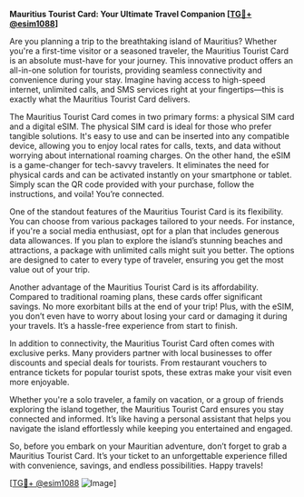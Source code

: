 **Mauritius Tourist Card: Your Ultimate Travel Companion [[TG💪+ @esim1088](https://t.me/s/esim1088)]**

Are you planning a trip to the breathtaking island of Mauritius? Whether you're a first-time visitor or a seasoned traveler, the Mauritius Tourist Card is an absolute must-have for your journey. This innovative product offers an all-in-one solution for tourists, providing seamless connectivity and convenience during your stay. Imagine having access to high-speed internet, unlimited calls, and SMS services right at your fingertips—this is exactly what the Mauritius Tourist Card delivers.

The Mauritius Tourist Card comes in two primary forms: a physical SIM card and a digital eSIM. The physical SIM card is ideal for those who prefer tangible solutions. It's easy to use and can be inserted into any compatible device, allowing you to enjoy local rates for calls, texts, and data without worrying about international roaming charges. On the other hand, the eSIM is a game-changer for tech-savvy travelers. It eliminates the need for physical cards and can be activated instantly on your smartphone or tablet. Simply scan the QR code provided with your purchase, follow the instructions, and voila! You’re connected.

One of the standout features of the Mauritius Tourist Card is its flexibility. You can choose from various packages tailored to your needs. For instance, if you're a social media enthusiast, opt for a plan that includes generous data allowances. If you plan to explore the island’s stunning beaches and attractions, a package with unlimited calls might suit you better. The options are designed to cater to every type of traveler, ensuring you get the most value out of your trip.

Another advantage of the Mauritius Tourist Card is its affordability. Compared to traditional roaming plans, these cards offer significant savings. No more exorbitant bills at the end of your trip! Plus, with the eSIM, you don’t even have to worry about losing your card or damaging it during your travels. It’s a hassle-free experience from start to finish.

In addition to connectivity, the Mauritius Tourist Card often comes with exclusive perks. Many providers partner with local businesses to offer discounts and special deals for tourists. From restaurant vouchers to entrance tickets for popular tourist spots, these extras make your visit even more enjoyable.

Whether you're a solo traveler, a family on vacation, or a group of friends exploring the island together, the Mauritius Tourist Card ensures you stay connected and informed. It’s like having a personal assistant that helps you navigate the island effortlessly while keeping you entertained and engaged.

So, before you embark on your Mauritian adventure, don’t forget to grab a Mauritius Tourist Card. It’s your ticket to an unforgettable experience filled with convenience, savings, and endless possibilities. Happy travels!

[[TG💪+ @esim1088](https://t.me/s/esim1088) ![Image](https://i.postimg.cc/Y0z9fWf4/image.png)]